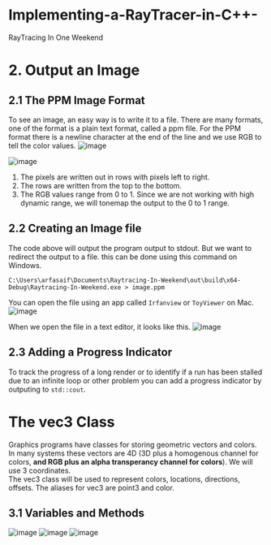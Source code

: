 # Implementing-a-RayTracer-in-C++-
RayTracing In One Weekend


# 2. Output an Image
## 2.1 The PPM Image Format
To see an image, an easy way is to write it to a file. There are many formats, one of the format is a plain text format, called a ppm file.
For the PPM format there is a newline character at the end of the line and we use RGB to tell the color values.
![image](https://user-images.githubusercontent.com/48233453/147514065-4ded59b2-ab3c-40ec-ab19-058df4ad7e4a.png)

![image](https://user-images.githubusercontent.com/48233453/147517969-0da9d704-fd50-4dd0-9d62-b628c01dc263.png)
1. The pixels are written out in rows with pixels left to right.
2. The rows are written from the top to the bottom.
3. The RGB values range from 0 to 1. Since we are not working with high dynamic range, we will tonemap the output to the 0 to 1 range.


##  2.2 Creating an Image file
The code above will output the program output to stdout. But we want to redirect the output to a file. this can be done using this command on Windows.
```
C:\Users\arfasaif\Documents\Raytracing-In-Weekend\out\build\x64-Debug\Raytracing-In-Weekend.exe > image.ppm
```
You can open the file using an app called `Irfanview` or `ToyViewer` on Mac.
![image](https://user-images.githubusercontent.com/48233453/147517673-0317ae0f-ade1-4a78-9db4-c8b51e3465e4.png)

When we open the file in a text editor, it looks like this.
![image](https://user-images.githubusercontent.com/48233453/147517888-e49b51a2-c8f0-4da4-b3c8-863c6107c9ca.png)

## 2.3 Adding a Progress Indicator
To track the progress of a long render or to identify if a run has been stalled due to an infinite loop or other problem you can add a progress indicator by outputing to `std::cout`.

# The vec3 Class
Graphics programs have classes for storing geometric vectors and colors. In many systems these vectors are 4D (3D plus a homogenous channel for colors, **and RGB plus an alpha transperancy channel for colors**).
We will use 3 coordinates.  
The vec3 class will be used to represent colors, locations, directions, offsets.
The aliases for vec3 are point3 and color.

## 3.1 Variables and Methods
![image](https://user-images.githubusercontent.com/48233453/147523432-0c4fbc0a-5204-4aae-bc44-9db24f25a8bc.png)
![image](https://user-images.githubusercontent.com/48233453/147523462-bb977ac4-f3f2-4006-abc9-287e60c01881.png)
![image](https://user-images.githubusercontent.com/48233453/147523496-c8e9f5e6-cfc2-45cc-99fa-f94e1040b08f.png)


